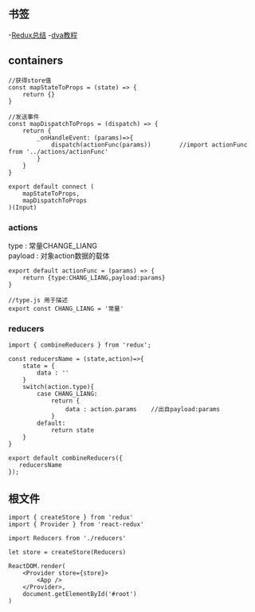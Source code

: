 ## 书签
 -[Redux总结](https://github.com/dwqs/blog/issues/35)
 -[dva教程](https://www.jianshu.com/p/69f13e9123d9)

## containers
```
//获得store值
const mapStateToProps = (state) => {
    return {}
}

//发送事件
const mapDispatchToProps = (dispatch) => {
    return {
        _onHandleEvent: (params)=>{
            dispatch(actionFunc(params))        //import actionFunc from '../actions/actionFunc'
        }
    }
}

export default connect (
    mapStateToProps,
    mapDispatchToProps
)(Input)
```

### actions
type : 常量CHANGE_LIANG
<br />
payload : 对象action数据的载体
```
export default actionFunc = (params) => {
    return {type:CHANG_LIANG,payload:params}
}

//type.js 用于描述
export const CHANG_LIANG = '常量'
```

### reducers
```
import { combineReducers } from 'redux';

const reducersName = (state,action)=>{
    state = {
        data : ''
    }
    switch(action.type){
        case CHANG_LIANG:
            return {
                data : action.params    //出自payload:params
            }
        default:
            return state
    }
}

export default combineReducers({
   reducersName
});
```

## 根文件
```
import { createStore } from 'redux'
import { Provider } from 'react-redux'

import Reducers from './reducers'

let store = createStore(Reducers)

ReactDOM.render(
    <Provider store={store}>
        <App />
    </Provider>,
    document.getElementById('#root')
)
```